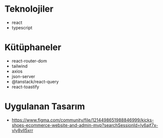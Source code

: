 # Teknolojiler

- react
- typescript

# Kütüphaneler

- react-router-dom
- tailwind
- axios
- json-server
- @tanstack/react-query
- react-toastify

# Uygulanan Tasarım

- https://www.figma.com/community/file/1214498651988846999/kicks-shoes-ecommerce-website-and-admin-mvp?searchSessionId=ly6ajf7x-vly8vll5xrr
